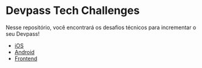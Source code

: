 # Devpass Tech Challenges

Nesse repositório, você encontrará os desafios técnicos para incrementar o seu Devpass!

- [iOS](https://github.com/devpass-tech/tech-challenges/blob/main/iOS)
- [Android](https://github.com/devpass-tech/tech-challenges/blob/main/android)
- [Frontend](https://github.com/devpass-tech/tech-challenges/blob/main/frontend)